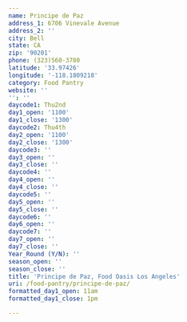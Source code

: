 ```yaml
---
name: Principe de Paz
address_1: 6706 Vinevale Avenue
address_2: ''
city: Bell
state: CA
zip: '90201'
phone: (323)560-3780
latitude: '33.97426'
longitude: '-118.1809218'
category: Food Pantry
website: ''
'': ''
daycode1: Thu2nd
day1_open: '1100'
day1_close: '1300'
daycode2: Thu4th
day2_open: '1100'
day2_close: '1300'
daycode3: ''
day3_open: ''
day3_close: ''
daycode4: ''
day4_open: ''
day4_close: ''
daycode5: ''
day5_open: ''
day5_close: ''
daycode6: ''
day6_open: ''
daycode7: ''
day7_open: ''
day7_close: ''
Year_Round (Y/N): ''
season_open: ''
season_close: ''
title: 'Principe de Paz, Food Oasis Los Angeles'
uri: /food-pantry/principe-de-paz/
formatted_day1_open: 11am
formatted_day1_close: 1pm

---
```

